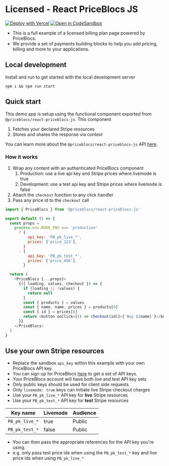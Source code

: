 # Licensed - React PriceBlocs JS

[![Deploy with Vercel](https://vercel.com/button)](https://vercel.com/new/clone?repository-url=https%3A%2F%2Fgithub.com%2Fvercel%2Fnext.js%2Ftree%2Fcanary%2Fexamples%2Fhello-world)
[![Open in CodeSandbox](https://img.shields.io/badge/Open%20in-CodeSandbox-blue?style=flat-square&logo=codesandbox)](https://githubbox.com/dferber90/githubbox)

- This is a full example of a licensed billing plan page powered by PriceBlocs.
- We provide a set of payments building blocks to help you add pricing, billing and more to your applications.

## Local development

Install and run to get started with the local development server

```
npm i && npm run start
```

## Quick start

This demo app is setup using the functional component exported from `@priceblocs/react-priceblocs-js`. This component

1. Fetches your declared Stripe resources
2. Stores and shares the response via context

You can learn more about the `@priceblocs/react-priceblocs-js` API [here](https://github.com/PriceBlocs/react-priceblocs-js#quick-start).

### How it works

1. Wrap any content with an authenticated PriceBlocs component
   1. Production: use a live api key and Stripe prices where livemode is true
   2. Development: use a test api key and Stripe prices where livemode is false
2. Attach the `checkout` function to any click handler
3. Pass any price id to the `checkout` call

```javascript
import { PriceBlocs } from '@priceblocs/react-priceblocs-js'

export default () => {
  const props =
    process.env.NODE_ENV === 'production'
      ? {
          api_key: 'PB_pk_live_*',
          prices: ['price_123'],
        }
      : {
          api_key: 'PB_pk_test_*',
          prices: ['price_456'],
        }

  return (
    <PriceBlocs {...props}>
      {({ loading, values, checkout }) => {
        if (loading || !values) {
          return null
        }
        const { products } = values
        const { name, name, prices } = products[0]
        const { id } = prices[0]
        return <button onClick={() => checkout(id)}>{`Buy ${name}`}</button>
      }}
    </PriceBlocs>
  )
}
```

## Use your own Stripe resources

- Replace the sandbox `api_key` within this example with your own PriceBlocs API key.
- You can sign up for PriceBlocs [here](https://priceblocs.com/signup) to get a set of API keys.
- Your PriceBlocs account will have both live and test API key sets
- Only public keys should be used for client side requests
- Only `livemode: true` keys can initiate live Stripe checkout charges
- Use your `PB_pk_live_*` API key for **live** Stripe resources
- Use your `PB_pk_test_*` API key for **test** Stripe resources

| Key name       | Livemode | Audience |
| -------------- | -------- | -------- |
| `PB_pk_live_*` | true     | Public   |
| `PB_pk_test_*` | false    | Public   |

- You can then pass the appropriate references for the API key you're using.
- e.g. only pass test price ids when using the `PB_pk_test_*` key and live price ids when using `PB_pk_live_*`
